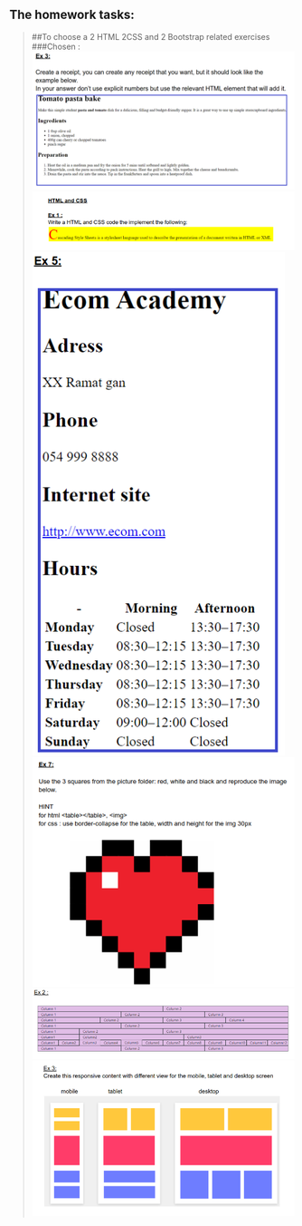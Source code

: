 ## The homework tasks:
> ##To choose a 2 HTML 2CSS and 2 Bootstrap related exercises
> ###Chosen :
> ![Requested](./src/HTML_1_3)
> ![Requested](./src/CSS_1_1)
> ![Requested](./src/HTML_1_5)
> ![Requested](./src/CSS_1_7)
> ![Requested](./src/Bootstrap_1_2)
> ![Requested](./src/Bootstrap_1_3)

